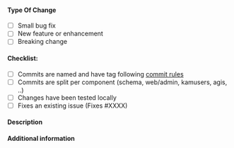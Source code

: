 <!--
  - All pull requests must be done against bleeding branch.
  - All provided code must be GPLv3 license compatible.
-->

#### Type Of Change <!-- Mark one with X -->
- [ ] Small bug fix
- [ ] New feature or enhancement
- [ ] Breaking change

#### Checklist:
- [ ] Commits are named and have tag following [commit rules](https://github.com/irontec/ivozprovider/blob/bleeding/doc/dev/en/commits.md)
- [ ] Commits are split per component (schema, web/admin, kamusers, agis, ..)
- [ ] Changes have been tested locally
- [ ] Fixes an existing issue (Fixes #XXXX) <!-- Replace XXXX with issue id -->

#### Description
<!-- Describe your changes in detail -->

#### Additional information
<!--
If you have extra information that does not fit previous sections, please add it here.
-->
